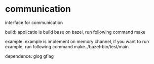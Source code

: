 # communication
interface for communication

build:
  applicatio is build base on bazel, run following command
  make

example:
  example is implement on memory channel, if you want to run example, run following command
  make
  ./bazel-bin/test/main

dependence:
  glog
  gflag
